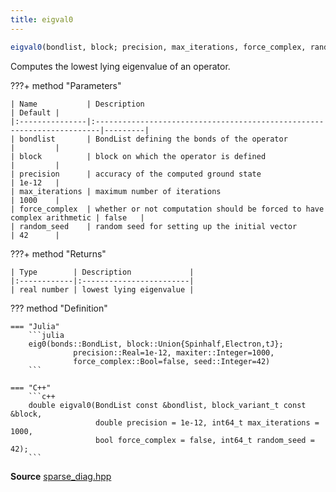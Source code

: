 ```yaml
---
title: eigval0
---
```


```julia
eigval0(bondlist, block; precision, max_iterations, force_complex, random_seed)
```

Computes the lowest lying eigenvalue of an operator.

???+ method "Parameters"

	| Name           | Description                                                            | Default |
	|:---------------|:-----------------------------------------------------------------------|---------|
	| bondlist       | BondList defining the bonds of the operator                            |         |
	| block          | block on which the operator is defined                                 |         |
	| precision      | accuracy of the computed ground state                                  | 1e-12   |
	| max_iterations | maximum number of iterations                                           | 1000    |
	| force_complex  | whether or not computation should be forced to have complex arithmetic | false   |
	| random_seed    | random seed for setting up the initial vector                          | 42      |

???+ method "Returns"

	| Type        | Description             |
	|:------------|:------------------------|
	| real number | lowest lying eigenvalue |


??? method "Definition"

	=== "Julia"
		```julia
		eig0(bonds::BondList, block::Union{Spinhalf,Electron,tJ};
				  precision::Real=1e-12, maxiter::Integer=1000,
				  force_complex::Bool=false, seed::Integer=42)
		```

	=== "C++"
		```c++
		double eigval0(BondList const &bondlist, block_variant_t const &block,
					   double precision = 1e-12, int64_t max_iterations = 1000,
					   bool force_complex = false, int64_t random_seed = 42);
		```


**Source** [sparse_diag.hpp](https://github.com/awietek/xdiag/blob/master/xdiag/algorithms/sparse_diag.hpp)
